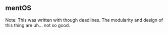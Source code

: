 mentOS
-----------
Note: This was written with though deadlines. The modularity and design of this thing are uh... not so good.
